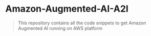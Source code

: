 # Amazon-Augmented-AI-A2I
> This repository contains all the code snippets to get Amazon Augmented AI running on AWS platform




